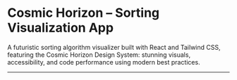 # Cosmic Horizon – Sorting Visualization App

A futuristic sorting algorithm visualizer built with React and Tailwind CSS, featuring the Cosmic Horizon Design System: stunning visuals, accessibility, and code performance using modern best practices.

---
